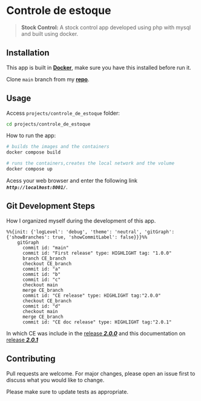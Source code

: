 # Controle de estoque

>**Stock Control:**
>A stock control app developed using php with mysql and built using docker.

## Installation

This app is built in **[Docker](https://www.docker.com/products/docker-desktop/)**, make sure you have this installed before run it.

Clone `main` branch from my **[repo](https://github.com/joaobotelho072002/joaobotelho072002.github.io)**.

## Usage

Access `projects/controle_de_estoque` folder:

```bash
cd projects/controle_de_estoque
```

How to run the app:

```bash
# builds the images and the containers
docker compose build
```

```bash
# runs the containers,creates the local network and the volume
docker compose up
```

Acess your web browser and enter the following link ***`http://localhost:8001/`***.

## Git Development Steps

How I organized myself during the development of this app.

```mermaid
%%{init: {'logLevel': 'debug', 'theme': 'neutral', 'gitGraph': {'showBranches': true, 'showCommitLabel': false}}}%%
    gitGraph
      commit id: "main"
      commit id: "First release" type: HIGHLIGHT tag: "1.0.0"
      branch CE_branch
      checkout CE_branch
      commit id: "a"
      commit id: "b"
      commit id: "c"
      checkout main
      merge CE_branch
      commit id: "CE release" type: HIGHLIGHT tag:"2.0.0"
      checkout CE_branch
      commit id: "d"
      checkout main
      merge CE_branch
      commit id: "CE doc release" type: HIGHLIGHT tag:"2.0.1"
```

In which CE was include in the [release ***2.0.0***](https://github.com/joaobotelho072002/joaobotelho072002.github.io/releases/tag/2.0.0) and this documentation on [release ***2.0.1***](https://github.com/joaobotelho072002/joaobotelho072002.github.io/releases/tag/2.0.1)

## Contributing

Pull requests are welcome. For major changes, please open an issue first to discuss what you would like to change.

Please make sure to update tests as appropriate.
